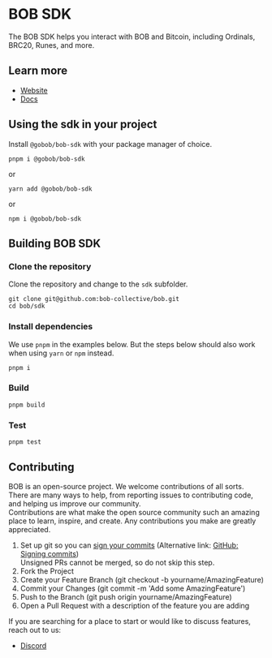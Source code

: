# BOB SDK

The BOB SDK helps you interact with BOB and Bitcoin, including Ordinals, BRC20, Runes, and more.

## Learn more

- [Website](https://www.gobob.xyz/)
- [Docs](https://docs.gobob.xyz/)

## Using the sdk in your project
Install `@gobob/bob-sdk` with your package manager of choice.

```shell
pnpm i @gobob/bob-sdk
```

or
```shell
yarn add @gobob/bob-sdk
```

or
```shell
npm i @gobob/bob-sdk
```

## Building BOB SDK

### Clone the repository

Clone the repository and change to the `sdk` subfolder.

```shell
git clone git@github.com:bob-collective/bob.git
cd bob/sdk
```

### Install dependencies

We use `pnpm` in the examples below. But the steps below should also work when using `yarn` or `npm` instead.

```shell
pnpm i
```

### Build
```shell
pnpm build
```

### Test

```shell
pnpm test
```

## Contributing

BOB is an open-source project. We welcome contributions of all sorts. There are many ways to help, from reporting issues to contributing code, and helping us improve our community.  
Contributions are what make the open source community such an amazing place to learn, inspire, and create. Any contributions you make are greatly appreciated.

1. Set up git so you can [sign your commits](https://git-scm.com/book/en/v2/Git-Tools-Signing-Your-Work) (Alternative link: [GitHub: Signing commits](https://docs.github.com/en/authentication/managing-commit-signature-verification/signing-commits))  
Unsigned PRs cannot be merged, so do not skip this step.
2. Fork the Project
3. Create your Feature Branch (git checkout -b yourname/AmazingFeature)
4. Commit your Changes (git commit -m 'Add some AmazingFeature')
5. Push to the Branch (git push origin yourname/AmazingFeature)
6. Open a Pull Request with a description of the feature you are adding

If you are searching for a place to start or would like to discuss features, reach out to us:

- [Discord](https://discord.com/invite/gobob)

